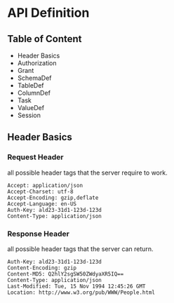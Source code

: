 # API Definition

## Table of Content
- Header Basics
- Authorization
- Grant
- SchemaDef
- TableDef
- ColumnDef
- Task
- ValueDef
- Session


## Header Basics

### Request Header
all possible header tags that the server require to work.
```
Accept: application/json
Accept-Charset: utf-8
Accept-Encoding: gzip,deflate
Accept-Language: en-US
Auth-Key: ald23-31d1-123d-123d
Content-Type: application/json
```

### Response Header
all possible header tags that the server can return.
```
Auth-Key: ald23-31d1-123d-123d
Content-Encoding: gzip
Content-MD5: Q2hlY2sgSW50ZWdyaXR5IQ==
Content-Type: application/json
Last-Modified: Tue, 15 Nov 1994 12:45:26 GMT
Location: http://www.w3.org/pub/WWW/People.html
```




